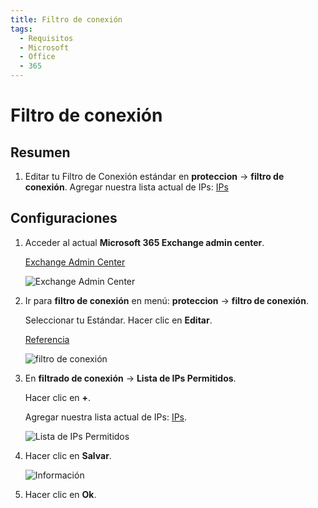```yaml
---
title: Filtro de conexión
tags:
  - Requisitos
  - Microsoft
  - Office
  - 365
---
```

# Filtro de conexión

## Resumen

1. Editar tu Filtro de Conexión estándar en **proteccion** -> **filtro de conexión**. Agregar nuestra lista actual de IPs: [IPs](../ips.html#separado-por-linhas)

## Configuraciones

1. Acceder al actual **Microsoft 365 Exchange admin center**.

   [Exchange Admin Center](https://outlook.office365.com/ecp/)

   ![Exchange Admin Center](https://cdn.phishx.io/phishx-docs/images/microsoft_365_10.webp)

2. Ir para **filtro de conexión** en menú: **proteccion** -> **filtro de conexión**.

   Seleccionar tu Estándar. Hacer clic en **Editar**.

   [Referencia](https://docs.microsoft.com/pt-br/microsoft-365/security/office-365-security/configure-the-connection-filter-policy)

   ![filtro de conexión](https://cdn.phishx.io/phishx-docs/images/microsoft_365_21.webp)

3. En **filtrado de conexión** -> **Lista de IPs Permitidos**.

   Hacer clic en **+**.

   Agregar nuestra lista actual de IPs: [IPs](../ips.html#separado-por-linhas).

   ![Lista de IPs Permitidos](https://cdn.phishx.io/phishx-docs/images/microsoft_365_22.webp)

4. Hacer clic en **Salvar**.

   ![Información](https://cdn.phishx.io/phishx-docs/images/microsoft_365_23.webp)

5. Hacer clic en **Ok**.

